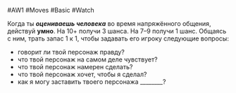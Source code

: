 #AW1 #Moves #Basic #Watch 

Когда ты ***оцениваешь человека*** во время напряжённого общения, действуй **умно**. На 10+ получи 3 шанса. На 7–9 получи 1 шанс. Общаясь с ним, трать запас 1 к 1, чтобы задавать его игроку следующие вопросы:
- говорит ли твой персонаж правду?
- что твой персонаж на самом деле чувствует?
- что твой персонаж намерен сделать?
- что твой персонаж хочет, чтобы я сделал?
- как я могу заставить твоего персонажа \_\_\_\_\_\_\_\_?